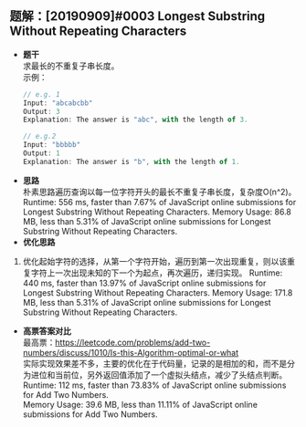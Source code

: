 ## 题解：[20190909]#0003 Longest Substring Without Repeating Characters
- **题干**   
求最长的不重复子串长度。   
示例：   
    ```javascript
    // e.g. 1
    Input: "abcabcbb"
    Output: 3 
    Explanation: The answer is "abc", with the length of 3. 

    // e.g.2
    Input: "bbbbb"
    Output: 1
    Explanation: The answer is "b", with the length of 1.
    ```
- **思路**   
朴素思路遍历查询以每一位字符开头的最长不重复子串长度，复杂度O(n^2)。    
Runtime: 556 ms, faster than 7.67% of JavaScript online submissions for Longest Substring Without Repeating Characters.
Memory Usage: 86.8 MB, less than 5.31% of JavaScript online submissions for Longest Substring Without Repeating Characters.       
- **优化思路**   
1. 优化起始字符的选择，从第一个字符开始，遍历到第一次出现重复，则以该重复字符上一次出现未知的下一个为起点，再次遍历，递归实现。
Runtime: 440 ms, faster than 13.97% of JavaScript online submissions for Longest Substring Without Repeating Characters.
Memory Usage: 171.8 MB, less than 5.31% of JavaScript online submissions for Longest Substring Without Repeating Characters.
- **高票答案对比**   
最高票：https://leetcode.com/problems/add-two-numbers/discuss/1010/Is-this-Algorithm-optimal-or-what    
实际实现效果差不多，主要的优化在于代码量，记录的是相加的和，而不是分为进位和当前位，另外返回值添加了一个虚拟头结点，减少了头结点判断。    
Runtime: 112 ms, faster than 73.83% of JavaScript online submissions for Add Two Numbers.   
Memory Usage: 39.6 MB, less than 11.11% of JavaScript online submissions for Add Two Numbers.   
